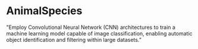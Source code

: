 # AnimalSpecies
"Employ Convolutional Neural Network (CNN) architectures to train a  machine learning model capable of image classification, enabling  automatic object identification and filtering within large datasets.”
